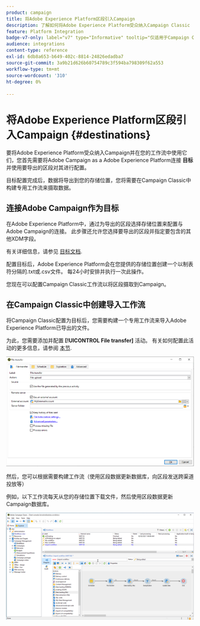 ```yaml
---
product: campaign
title: 将Adobe Experience Platform区段引入Campaign
description: 了解如何将Adobe Experience Platform受众纳入Campaign Classic
feature: Platform Integration
badge-v7-only: label="v7" type="Informative" tooltip="仅适用于Campaign Classicv7"
audience: integrations
content-type: reference
exl-id: 6db8a653-b649-402c-8814-24826edadba7
source-git-commit: 3a9b21d626b60754789c3f594ba798309f62a553
workflow-type: tm+mt
source-wordcount: '310'
ht-degree: 0%

---
```


# 将Adobe Experience Platform区段引入Campaign {#destinations}



要将Adobe Experience Platform受众纳入Campaign并在您的工作流中使用它们，您首先需要将Adobe Campaign as a Adobe Experience Platform连接 **目标** 并使用要导出的区段对其进行配置。

目标配置完成后，数据将导出到您的存储位置，您将需要在Campaign Classic中构建专用工作流来摄取数据。

## 连接Adobe Campaign作为目标

在Adobe Experience Platform中，通过为导出的区段选择存储位置来配置与Adobe Campaign的连接。 此步骤还允许您选择要导出的区段并指定要包含的其他XDM字段。

有关详细信息，请参见 [目标文档](https://experienceleague.adobe.com/docs/experience-platform/destinations/catalog/email-marketing/adobe-campaign.html).

配置目标后，Adobe Experience Platform会在您提供的存储位置创建一个以制表符分隔的.txt或.csv文件。 每24小时安排并执行一次此操作。

您现在可以配置Campaign Classic工作流以将区段摄取到Campaign。

## 在Campaign Classic中创建导入工作流

将Campaign Classic配置为目标后，您需要构建一个专用工作流来导入Adobe Experience Platform已导出的文件。

为此，您需要添加并配置 **[!UICONTROL File transfer]** 活动。 有关如何配置此活动的更多信息，请参阅 [本节](../../workflow/using/file-transfer.md).

![](assets/rtcdp-file-transfer.png)

然后，您可以根据需要构建工作流（使用区段数据更新数据库，向区段发送跨渠道投放等）

例如，以下工作流每天从您的存储位置下载文件，然后使用区段数据更新Campaign数据库。

![](assets/rtcdp-workflow.png)
